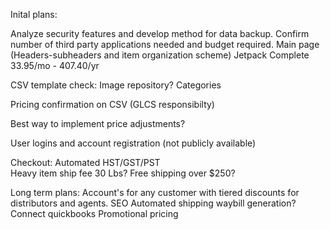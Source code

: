 Inital plans:

Analyze security features and develop method for data backup.
Confirm number of third party applications needed and budget required.
Main page (Headers-subheaders and item organization scheme) 
Jetpack Complete 33.95/mo - 407.40/yr

CSV template check:
Image repository?
Categories

Pricing confirmation on CSV (GLCS responsibilty)

Best way to implement price adjustments? 

User logins and account registration (not publicly available)

Checkout:
Automated HST/GST/PST  
Heavy item ship fee 30 Lbs?
Free shipping over $250? 

Long term plans: 
Account's for any customer with tiered discounts for distributors and agents.
SEO 
Automated shipping waybill generation? 
Connect quickbooks 
Promotional pricing